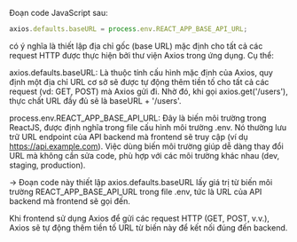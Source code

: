 

Đoạn code JavaScript sau:

```javascript
axios.defaults.baseURL = process.env.REACT_APP_BASE_API_URL;
```

có ý nghĩa là thiết lập địa chỉ gốc (base URL) mặc định cho tất cả các request HTTP được thực hiện bởi thư viện Axios trong ứng dụng. Cụ thể:

axios.defaults.baseURL: Là thuộc tính cấu hình mặc định của Axios, quy định một địa chỉ URL cơ sở sẽ được tự động thêm tiền tố cho tất cả các request (vd: GET, POST) mà Axios gửi đi. Nhờ đó, khi gọi axios.get('/users'), thực chất URL đầy đủ sẽ là baseURL + '/users'.

process.env.REACT_APP_BASE_API_URL: Đây là biến môi trường trong ReactJS, được định nghĩa trong file cấu hình môi trường .env. Nó thường lưu trữ URL endpoint của API backend mà frontend sẽ truy cập (ví dụ https://api.example.com). Việc dùng biến môi trường giúp dễ dàng thay đổi URL mà không cần sửa code, phù hợp với các môi trường khác nhau (dev, staging, production).

-> Đoạn code này thiết lập axios.defaults.baseURL lấy giá trị từ biến môi trường REACT_APP_BASE_API_URL trong file .env, tức là URL của API backend mà frontend sẽ gọi đến.

Khi frontend sử dụng Axios để gửi các request HTTP (GET, POST, v.v.), Axios sẽ tự động thêm tiền tố URL từ biến này để kết nối đúng đến backend.
